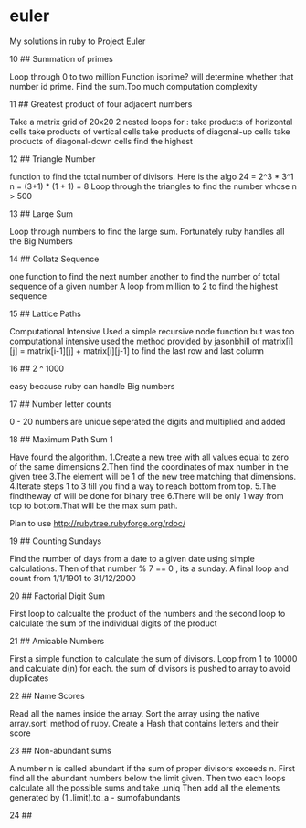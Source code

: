 euler
=====

My solutions in ruby to Project Euler

10 ## Summation of primes

Loop through 0 to two million
Function isprime? will determine whether that number id prime.
Find the sum.Too much computation complexity

11 ## Greatest product of four adjacent numbers

Take a matrix grid of 20x20
2 nested loops for :
take products of horizontal cells
take products of vertical cells
take products of diagonal-up cells
take products of diagonal-down cells
find the highest

12 ## Triangle Number

function to find the total number of divisors.
Here is the algo
24 = 2^3 * 3^1
n =  (3+1) * (1 + 1) = 8
Loop through the triangles to find the number whose n > 500

13 ## Large Sum

Loop through numbers to find the large sum.
Fortunately ruby handles all the Big Numbers

14 ## Collatz Sequence

one function to find the next number
another to find the number of total sequence of a given number
A loop from million to 2 to find the highest sequence

15 ## Lattice Paths

Computational Intensive
Used a simple recursive node function but was too computational intensive
used the method provided by jasonbhill of matrix[i][j] = matrix[i-1][j] + matrix[i][j-1] to find the last row and last column

16 ## 2 ^ 1000

easy because ruby can handle Big numbers

17 ## Number letter counts

0 - 20 numbers are unique 
seperated the digits and multiplied and added

18 ## Maximum Path Sum 1

Have found the algorithm.
1.Create a new tree with all values equal to zero of the same dimensions
2.Then find the coordinates of max number in the given tree
3.The element will be 1 of the new tree matching that dimensions.
4.Iterate steps 1 to 3 till you find a way to reach bottom from top.
5.The findtheway of will be done for binary tree
6.There will be only 1 way from top to bottom.That will be the max sum path.

Plan to use http://rubytree.rubyforge.org/rdoc/

19 ## Counting Sundays

Find the number of days from a date to a given date using simple calculations.
Then of that number % 7 == 0 , its a sunday.
A final loop and count from 1/1/1901 to 31/12/2000

20 ## Factorial Digit Sum

First loop to calcualte the product of the numbers and the second loop to calculate the sum of the individual
digits of the product

21 ## Amicable Numbers

First a simple function to calculate the sum of divisors.
Loop from 1 to 10000 and calculate d(n) for each.
the sum of divisors is pushed to array to avoid duplicates

22 ## Name Scores

Read all the names inside the array.
Sort the array using the native array.sort! method of ruby.
Create a Hash that contains letters and their score

23 ## Non-abundant sums

A number n is called abundant if the sum of proper divisors exceeds n.
First find all the abundant numbers below the limit given.
Then two each loops calculate all the possible sums and take .uniq
Then add all the elements generated by (1..limit).to_a - sumofabundants

24 ##